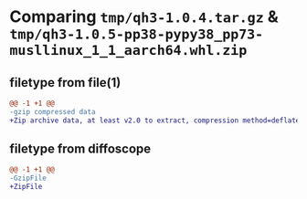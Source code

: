 # Comparing `tmp/qh3-1.0.4.tar.gz` & `tmp/qh3-1.0.5-pp38-pypy38_pp73-musllinux_1_1_aarch64.whl.zip`

## filetype from file(1)

```diff
@@ -1 +1 @@
-gzip compressed data
+Zip archive data, at least v2.0 to extract, compression method=deflate
```

## filetype from diffoscope

```diff
@@ -1 +1 @@
-GzipFile
+ZipFile
```

